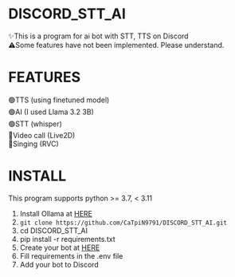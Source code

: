 # DISCORD_STT_AI  
✨This is a program for ai bot with STT, TTS on Discord  
⚠️Some features have not been implemented. Please understand.
# FEATURES  
🟢TTS (using finetuned model)  
🟢AI (I used Llama 3.2 3B)  
🟢STT (whisper)  
🔴Video call (Live2D)  
🔴Singing (RVC)  
# INSTALL
This program supports python >= 3.7, < 3.11
1. Install Ollama at [HERE](https://ollama.com/)
2. `git clone https://github.com/CaTpiN9791/DISCORD_STT_AI.git`
3. cd DISCORD_STT_AI
4. pip install -r requirements.txt
5. Create your bot at [HERE](https://discord.com/developers)
6. Fill requirements in the .env file
7. Add your bot to Discord
   
